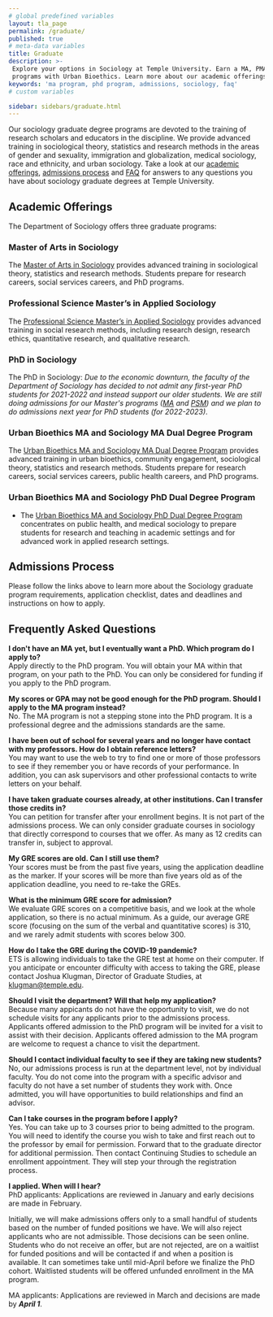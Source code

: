 ```yaml
---
# global predefined variables
layout: tla_page
permalink: /graduate/
published: true
# meta-data variables
title: Graduate
description: >-
 Explore your options in Sociology at Temple University. Earn a MA, PMA, or PhD in Sociology, or try one of our MA or PhD dual degree 
 programs with Urban Bioethics. Learn more about our academic offerings, admissions process, and FAQs in the College of Liberal Arts.
keywords: 'ma program, phd program, admissions, sociology, faq'
# custom variables

sidebar: sidebars/graduate.html
---
```

Our sociology graduate degree programs are devoted to the training of research scholars and educators in the discipline. We provide advanced training in sociological theory, statistics and research methods in the areas of gender and sexuality, immigration and globalization, medical sociology, race and ethnicity, and urban sociology. Take a look at our [academic offerings](#academic-offerings), [admissions process](#admissions-process) and [FAQ](#frequently-asked-questions) for answers to any questions you have about sociology graduate degrees at Temple University.

## Academic Offerings
The Department of Sociology offers three graduate programs:

### Master of Arts in Sociology
The [Master of Arts in Sociology](https://www.temple.edu/academics/degree-programs/sociology-ma-la-soc-ma) provides advanced training in sociological theory, statistics and research methods. Students prepare for research careers, social services careers, and PhD programs.

### Professional Science Master’s in Applied Sociology
The [Professional Science Master’s in Applied Sociology](https://www.temple.edu/academics/degree-programs/applied-sociology-psm-la-asoc-psm) provides advanced training in social research methods, including research design, research ethics, quantitative research, and qualitative research.

### PhD in Sociology
The PhD in Sociology: _Due to the economic downturn, the faculty of the Department of Sociology has decided to not admit any first-year PhD students for 2021-2022 and instead support our older students.  We are still doing admissions for our Master's programs ([MA](https://bulletin.temple.edu/graduate/scd/cla/sociology-ma/#admissiontext) and [PSM](https://bulletin.temple.edu/graduate/scd/cla/applied-sociology-psm/#admissiontext)) and we plan to do admissions next year for PhD students (for 2022-2023)_.

### Urban Bioethics MA and Sociology MA Dual Degree Program
The [Urban Bioethics MA and Sociology MA Dual Degree Program](https://sites.temple.edu/maubmasoc/) provides advanced training in urban bioethics, community engagement, sociological theory, statistics and research methods. Students prepare for research careers, social services careers, public health careers, and PhD programs.

### Urban Bioethics MA and Sociology PhD Dual Degree Program
- The [Urban Bioethics MA and Sociology PhD Dual Degree Program](https://sites.temple.edu/maubphdsoc/) concentrates on public health, and medical sociology to prepare students for research and teaching in academic settings and for advanced work in applied research settings.

## Admissions Process
Please follow the links above to learn more about the Sociology graduate program requirements, application checklist, dates and deadlines and instructions on how to apply.
 
## Frequently Asked Questions

**I don't have an MA yet, but I eventually want a PhD. Which program do I apply to?**<br>
Apply directly to the PhD program. You will obtain your MA within that program, on your path to the PhD. You can only be considered for funding if you apply to the PhD program.

**My scores or GPA may not be good enough for the PhD program. Should I apply to the MA program instead?**<br>
No. The MA program is not a stepping stone into the PhD program. It is a professional degree and the admissions standards are the same.

**I have been out of school for several years and no longer have contact with my professors. How do I obtain reference letters?**<br>
You may want to use the web to try to find one or more of those professors to see if they remember you or have records of your performance. In addition, you can ask supervisors and other professional contacts to write letters on your behalf.

**I have taken graduate courses already, at other institutions. Can I transfer those credits in?**<br>
You can petition for transfer after your enrollment begins. It is not part of the admissions process. We can only consider graduate courses in sociology that directly correspond to courses that we offer. As many as 12 credits can transfer in, subject to approval.

**My GRE scores are old. Can I still use them?**<br>
Your scores must be from the past five years, using the application deadline as the marker. If your scores will be more than five years old as of the application deadline, you need to re-take the GREs.

**What is the minimum GRE score for admission?**<br>
We evaluate GRE scores on a competitive basis, and we look at the whole application, so there is no actual minimum. As a guide, our average GRE score (focusing on the sum of the verbal and quantitative scores) is 310, and we rarely admit students with scores below 300.

**How do I take the GRE during the COVID-19 pandemic?**<br> 
ETS is allowing individuals to take the GRE test at home on their computer. If you anticipate or encounter difficulty with access to taking the GRE, please contact Joshua Klugman, Director of Graduate Studies, at [klugman@temple.edu](mailto:klugman@temple.edu).

**Should I visit the department? Will that help my application?**<br>
Because many appicants do not have the opportunity to visit, we do not schedule visits for any applicants prior to the admissions process. Applicants offered admission to the PhD program will be invited for a visit to assist with their decision. Applicants offered admission to the MA program are welcome to request a chance to visit the department.

**Should I contact individual faculty to see if they are taking new students?**<br>
No, our admissions process is run at the department level, not by individual faculty. You do not come into the program with a specific advisor and faculty do not have a set number of students they work with. Once admitted, you will have opportunities to build relationships and find an advisor.

**Can I take courses in the program before I apply?**<br>
Yes. You can take up to 3 courses prior to being admitted to the program. You will need to identify the course you wish to take and first reach out to the professor by email for permission. Forward that to the graduate director for additional permission. Then contact Continuing Studies to schedule an enrollment appointment. They will step your through the registration process.

**I applied. When will I hear?**<br>
PhD applicants: Applications are reviewed in January and early decisions are made in February.

Initially, we will make admissions offers only to a small handful of students based on the number of funded positions we have. We will also reject applicants who are not admissible. Those decisions can be seen online. Students who do not receive an offer, but are not rejected, are on a waitlist for funded positions and will be contacted if and when a position is available. It can sometimes take until mid-April before we finalize the PhD cohort. Waitlisted students will be offered unfunded enrollment in the MA program.
 
MA applicants: Applications are reviewed in March and decisions are made by **_April 1_**.
